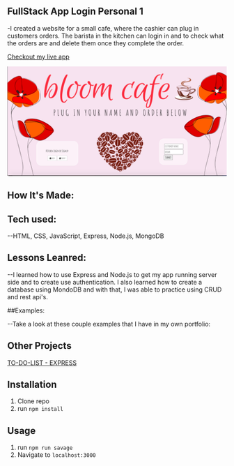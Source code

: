 
## FullStack App Login Personal 1

-I created a website for a small cafe, where the cashier can plug in customers orders. The barista in the kitchen can login in and to check what the orders are and delete them once they complete the order.  

[Checkout my live app](https://bloom-cafe.herokuapp.com/)

![Kitty Cafe](public/bloomscreen.png)

## How It's Made:

## Tech used:

--HTML, CSS, JavaScript, Express, Node.js, MongoDB

## Lessons Leanred:

--I learned how to use Express and Node.js to get my app running server side and to create use authentication. I also learned how to create a database using MondoDB and with that, I was able to practice using CRUD and rest api's.

##Examples:

--Take a look at these couple examples that I have in my own portfolio:

## Other Projects
[TO-DO-LIST - EXPRESS](https://personalexpressflowers.herokuapp.com/)
## Installation

1. Clone repo
2. run `npm install`

## Usage

1. run `npm run savage`
2. Navigate to `localhost:3000`
